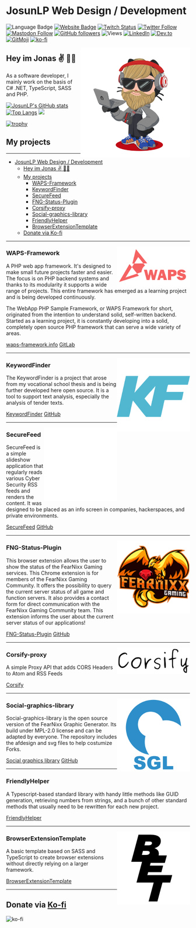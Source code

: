 # JosunLP Web Design / Development

![Language Badge](https://img.shields.io/badge/Languages-C%23%2C%20Typescript%2C%20Sass%2C%20PHP%2C%20VueJs-green?style=for-the-badge)
[![Website Badge](https://img.shields.io/badge/Website-JosunLP.de-blue?style=for-the-badge)](https://josunlp.de)
[![Twitch Status](https://img.shields.io/twitch/status/josunlp?style=for-the-badge)](https://www.twitch.tv/josunlp)
[![Twitter Follow](https://img.shields.io/twitter/follow/JolunJonas?style=for-the-badge&label=Twitter%20followers)](https://twitter.com/JolunJonas)
[![Mastodon Follow](https://img.shields.io/mastodon/follow/108197741844625246?style=for-the-badge&label=Mastodon%20followers)](https://mastodon.social/web/@JosunLP)
[![GitHub followers](https://img.shields.io/github/followers/josunlp?label=Github%20followers&style=for-the-badge)](https://github.com/JosunLP)
![Views](https://komarev.com/ghpvc/?username=josunlp&style=for-the-badge)
[![LinkedIn](https://img.shields.io/badge/LinkedIn-0077B5?style=for-the-badge&logo=linkedin&logoColor=white)](https://www.linkedin.com/in/jonas-pfalzgraf/)
[![Dev.to](https://img.shields.io/badge/dev.to-0A0A0A?style=for-the-badge&logo=devdotto&logoColor=white)](https://dev.to/josunlp)
[![GitMoji](https://img.shields.io/badge/gitmoji-%20😜%20😍-FFDD67.svg?style=for-the-badge)](https://gitmoji.dev)
[![ko-fi](https://ko-fi.com/img/githubbutton_sm.svg)](https://ko-fi.com/A0A41KNGY)

<img src="https://raw.githubusercontent.com/JosunLP/JosunLP/main/src/octo-left.png" alt="Logo" width="300px" height="auto" align="right" position="absolute">

## Hey im Jonas ✌️ 👨‍💻

As a software developer, I mainly work on the basis of C# .NET, TypeScript, SASS and PHP.

[![JosunLP's GitHub stats](https://github-readme-stats.vercel.app/api?username=josunlp&show_icons=true&theme=midnight-purple&hide_border=true&include_all_commits=true&count_private=true)](https://github.com/anuraghazra/github-readme-stats)
[![Top Langs](https://github-readme-stats.vercel.app/api/top-langs/?username=josunlp&layout=compact&theme=midnight-purple&hide_border=true)](https://github.com/anuraghazra/github-readme-stats)
![](https://quotes-github-readme.vercel.app/api?type=horizontal&theme=tokyonight)

[![trophy](https://github-profile-trophy.vercel.app/?username=josunlp&theme=tokyonight&row=1&margin-w=20&no-bg=true&no-frame=true)](https://github.com/ryo-ma/github-profile-trophy)

## My projects

___

- [JosunLP Web Design / Development](#josunlp-web-design--development)
  - [Hey im Jonas ✌️ 👨‍💻](#hey-im-jonas-️-)
  - [My projects](#my-projects)
    - [WAPS-Framework](#waps-framework)
    - [KeywordFinder](#keywordfinder)
    - [SecureFeed](#securefeed)
    - [FNG-Status-Plugin](#fng-status-plugin)
    - [Corsify-proxy](#corsify-proxy)
    - [Social-graphics-library](#social-graphics-library)
    - [FriendlyHelper](#friendlyhelper)
    - [BrowserExtensionTemplate](#browserextensiontemplate)
  - [Donate via Ko-fi](#donate-via-ko-fi)

___

<img src="https://raw.githubusercontent.com/JosunLP/JosunLP/main/src/waps.png" alt="Logo" width="200px" height="auto" align="right">

### WAPS-Framework

A PHP web app framework. It's designed to make small future projects faster and easier. The focus is on PHP backend systems and thanks to its modularity it supports a wide range of projects. This entire framework has emerged as a learning project and is being developed continuously.

The WebApp PHP Sample Framework, or WAPS Framework for short, originated from the intention to understand solid, self-written backend. Started as a learning project, it is constantly developing into a solid, completely open source PHP framework that can serve a wide variety of areas.

[waps-framework.info](https://waps-framework.info/)
[GitLab](https://gitlab.com/waps/framework)

___

<img src="https://raw.githubusercontent.com/JosunLP/KeywordFinder/55688f1dc151d2ebdc68f243c42db83d4c13d557/src/assets/Logo.svg" alt="Logo" width="200px" height="auto" align="right">

### KeywordFinder

The KeywordFinder is a project that arose from my vocational school thesis and is being further developed here open source. It is a tool to support text analysis, especially the analysis of tender texts.

[KeywordFinder](https://keywordfinder.josunlp.de/#/)
[GitHub](https://github.com/JosunLP/KeywordFinder)

___

<img src="https://raw.githubusercontent.com/JosunLP/SecureFeed/main/src/assets/logo.png" alt="Logo" width="200px" height="auto" align="right">

### SecureFeed

SecureFeed is a simple slideshow application that regularly reads various Cyber Security RSS feeds and renders the content. It was designed to be placed as an info screen in companies, hackerspaces, and private environments.

[SecureFeed](https://securefeed.josunlp.de/#/)
[GitHub](https://github.com/JosunLP/SecureFeed)

___

<img src="https://raw.githubusercontent.com/JosunLP/FNG-Status-Plugin/master/public/icons/icon128.png" alt="Logo" width="200px" height="auto" align="right">

### FNG-Status-Plugin

This browser extension allows the user to show the status of the FearNixx Gaming services. This Chrome extension is for members of the FearNixx Gaming Community. It offers the possibility to query the current server status of all game and function servers. It also provides a contact form for direct communication with the FearNixx Gaming Community team. This extension informs the user about the current server status of our applications!

[FNG-Status-Plugin](https://github.com/JosunLP/FNG-Status-Plugin)
[GitHub](https://github.com/JosunLP/FNG-Status-Plugin)

___

<img src="https://raw.githubusercontent.com/JosunLP/Corsify-proxy/main/framework.src/content/img/fav.png" alt="Logo" width="200px" height="auto" align="right">

### Corsify-proxy

A simple Proxy API that adds CORS Headers to Atom and RSS Feeds

[Corsify](https://github.com/JosunLP/Corsify-proxy)

___

<img src="https://raw.githubusercontent.com/JosunLP/JosunLP/main/src/sgl.png" alt="Logo" width="200px" height="auto" align="right">

### Social-graphics-library

Social-graphics-library is the open source version of the FearNixx Graphic Generator. Its build under MPL-2.0 license and can be adapted by everyone. The repository includes the afdesign and svg files to help costumize Forks.

[Social graphics library](http://social-graphics-library.net/)
[GitHub](https://github.com/Social-graphics-library)

___

### FriendlyHelper

A Typescript-based standard library with handy little methods like GUID generation, retrieving numbers from strings, and a bunch of other standard methods that usually need to be rewritten for each new project.

[FriendlyHelper](https://github.com/JosunLP/FriendlyHelper)

___

<img src="https://raw.githubusercontent.com/JosunLP/BrowserExtensionTemplate/main/src/assets/logo.png" alt="Logo" width="200px" height="auto" align="right">

### BrowserExtensionTemplate

A basic template based on SASS and TypeScript to create browser extensions without directly relying on a larger framework.

[BrowserExtensionTemplate](https://github.com/JosunLP/BrowserExtensionTemplate)

___

## Donate via [Ko-fi](https://ko-fi.com/JosunLP)

<img src="https://uploads-ssl.webflow.com/5c14e387dab576fe667689cf/5cbec633ae2b882fff068659_ko-fi_horizontal-p-500.png" alt="ko-fi" width="300px" height="auto">
